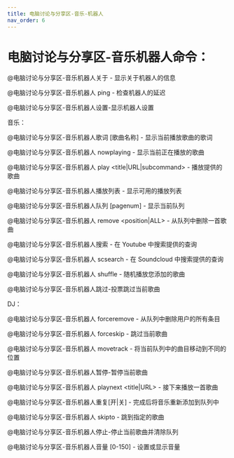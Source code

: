 ```yaml
---
title: 电脑讨论与分享区-音乐-机器人
nav_order: 6
---
```


# 电脑讨论与分享区-音乐机器人命令：

@电脑讨论与分享区-音乐机器人关于 - 显示关于机器人的信息

@电脑讨论与分享区-音乐机器人 ping - 检查机器人的延迟

@电脑讨论与分享区-音乐机器人设置-显示机器人设置

  音乐：

@电脑讨论与分享区-音乐机器人歌词 [歌曲名称] - 显示当前播放歌曲的歌词

@电脑讨论与分享区-音乐机器人 nowplaying - 显示当前正在播放的歌曲

@电脑讨论与分享区-音乐机器人 play <title|URL|subcommand> - 播放提供的歌曲

@电脑讨论与分享区-音乐机器人播放列表 - 显示可用的播放列表

@电脑讨论与分享区-音乐机器人队列 [pagenum] - 显示当前队列

@电脑讨论与分享区-音乐机器人 remove <position|ALL> - 从队列中删除一首歌曲

@电脑讨论与分享区-音乐机器人搜索 <query> - 在 Youtube 中搜索提供的查询
  
@电脑讨论与分享区-音乐机器人 scsearch <query> - 在 Soundcloud 中搜索提供的查询
  
@电脑讨论与分享区-音乐机器人 shuffle - 随机播放您添加的歌曲
  
@电脑讨论与分享区-音乐机器人跳过-投票跳过当前歌曲

  DJ：

@电脑讨论与分享区-音乐机器人 forceremove <user> - 从队列中删除用户的所有条目
  
@电脑讨论与分享区-音乐机器人 forceskip - 跳过当前歌曲
  
@电脑讨论与分享区-音乐机器人 movetrack <from> <to> - 将当前队列中的曲目移动到不同的位置
  
@电脑讨论与分享区-音乐机器人暂停-暂停当前歌曲
  
@电脑讨论与分享区-音乐机器人 playnext <title|URL> - 接下来播放一首歌曲
  
@电脑讨论与分享区-音乐机器人重复[开|关] - 完成后将音乐重新添加到队列中
  
@电脑讨论与分享区-音乐机器人 skipto <position> - 跳到指定的歌曲
  
@电脑讨论与分享区-音乐机器人停止-停止当前歌曲并清除队列
  
@电脑讨论与分享区-音乐机器人音量 [0-150] - 设置或显示音量
